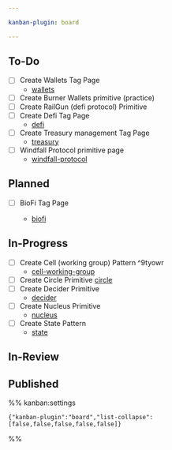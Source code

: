 ```yaml
---

kanban-plugin: board

---
```


## To-Do

- [ ] Create Wallets Tag Page
	- [wallets](tags/wallets.md)
- [ ] Create Burner Wallets primitive (practice)
- [ ] Create RailGun (defi protocol) Primitive
- [ ] Create Defi Tag Page
	- [defi](tags/defi.md)
- [ ] Create Treasury management Tag Page
	- [treasury](tags/treasury.md)
- [ ] Windfall Protocol primitive page
	- [windfall-protocol](artifacts/primitives/windfall-protocol.md)


## Planned

- [ ] BioFi Tag Page
	
	- [biofi](tags/biofi.md)


## In-Progress

- [ ] Create Cell (working group) Pattern ^9tyowr
	- [cell-working-group](notes/rpp/working-drafts/cell-working-group.md)
- [ ] Create Circle Primitive [circle](notes/rpp/working-drafts/circle.md)
- [ ] Create Decider Primitive 
	- [decider](notes/rpp/working-drafts/decider.md)
- [ ] Create Nucleus Primitive
	- [nucleus](notes/rpp/working-drafts/nucleus.md)
- [ ] Create State Pattern
	- [state](notes/rpp/working-drafts/state.md)


## In-Review



## Published





%% kanban:settings
```
{"kanban-plugin":"board","list-collapse":[false,false,false,false,false]}
```
%%